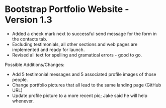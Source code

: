 # Bootstrap Portfolio Website - Version 1.3
- Added a check mark next to successful send message for the form in the contacts tab.
- Excluding testimonials, all other sections and web pages are implemented and ready for launch.
- Revised all text for spelling and gramatical errors - good to go.

Possible Additions/Changes:
- Add 5 testimonial messages and 5 associated profile images of those people.
- Change portfolio pictures that all lead to the same landing page (GitHub URL)
- Update profile picture to a more recent pic; Jake said he will help whenever.

